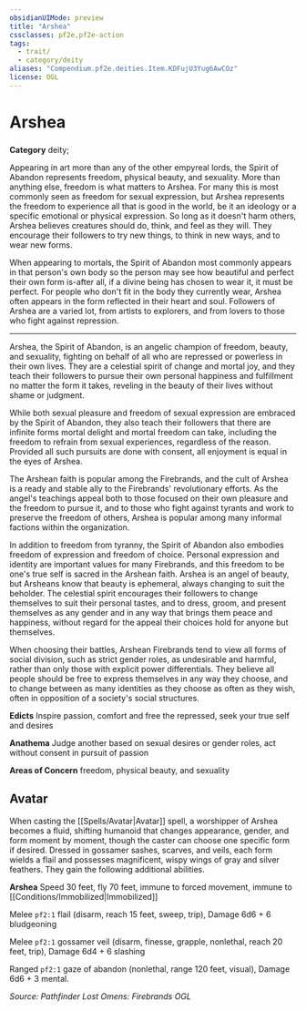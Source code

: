 ```yaml
---
obsidianUIMode: preview
title: "Arshea"
cssclasses: pf2e,pf2e-action
tags:
  - trait/
  - category/deity
aliases: "Compendium.pf2e.deities.Item.KDFujU3Yug6AwCOz"
license: OGL
---
```

# Arshea

### 

**Category** deity; 




Appearing in art more than any of the other empyreal lords, the Spirit of Abandon represents freedom, physical beauty, and sexuality. More than anything else, freedom is what matters to Arshea. For many this is most commonly seen as freedom for sexual expression, but Arshea represents the freedom to experience all that is good in the world, be it an ideology or a specific emotional or physical expression. So long as it doesn't harm others, Arshea believes creatures should do, think, and feel as they will. They encourage their followers to try new things, to think in new ways, and to wear new forms.

When appearing to mortals, the Spirit of Abandon most commonly appears in that person's own body so the person may see how beautiful and perfect their own form is-after all, if a divine being has chosen to wear it, it must be perfect. For people who don't fit in the body they currently wear, Arshea often appears in the form reflected in their heart and soul. Followers of Arshea are a varied lot, from artists to explorers, and from lovers to those who fight against repression.

* * *

Arshea, the Spirit of Abandon, is an angelic champion of freedom, beauty, and sexuality, fighting on behalf of all who are repressed or powerless in their own lives. They are a celestial spirit of change and mortal joy, and they teach their followers to pursue their own personal happiness and fulfillment no matter the form it takes, reveling in the beauty of their lives without shame or judgment.

While both sexual pleasure and freedom of sexual expression are embraced by the Spirit of Abandon, they also teach their followers that there are infinite forms mortal delight and mortal freedom can take, including the freedom to refrain from sexual experiences, regardless of the reason. Provided all such pursuits are done with consent, all enjoyment is equal in the eyes of Arshea.

The Arshean faith is popular among the Firebrands, and the cult of Arshea is a ready and stable ally to the Firebrands' revolutionary efforts. As the angel's teachings appeal both to those focused on their own pleasure and the freedom to pursue it, and to those who fight against tyrants and work to preserve the freedom of others, Arshea is popular among many informal factions within the organization.

In addition to freedom from tyranny, the Spirit of Abandon also embodies freedom of expression and freedom of choice. Personal expression and identity are important values for many Firebrands, and this freedom to be one's true self is sacred in the Arshean faith. Arshea is an angel of beauty, but Arsheans know that beauty is ephemeral, always changing to suit the beholder. The celestial spirit encourages their followers to change themselves to suit their personal tastes, and to dress, groom, and present themselves as any gender and in any way that brings them peace and happiness, without regard for the appeal their choices hold for anyone but themselves.

When choosing their battles, Arshean Firebrands tend to view all forms of social division, such as strict gender roles, as undesirable and harmful, rather than only those with explicit power differentials. They believe all people should be free to express themselves in any way they choose, and to change between as many identities as they choose as often as they wish, often in opposition of a society's social structures.

**Edicts** Inspire passion, comfort and free the repressed, seek your true self and desires

**Anathema** Judge another based on sexual desires or gender roles, act without consent in pursuit of passion

**Areas of Concern** freedom, physical beauty, and sexuality

## Avatar

When casting the [[Spells/Avatar|Avatar]] spell, a worshipper of Arshea becomes a fluid, shifting humanoid that changes appearance, gender, and form moment by moment, though the caster can choose one specific form if desired. Dressed in gossamer sashes, scarves, and veils, each form wields a flail and possesses magnificent, wispy wings of gray and silver feathers. They gain the following additional abilities.

**Arshea** Speed 30 feet, fly 70 feet, immune to forced movement, immune to [[Conditions/Immobilized|Immobilized]]

Melee `pf2:1` flail (disarm, reach 15 feet, sweep, trip), Damage 6d6 + 6 bludgeoning

Melee `pf2:1` gossamer veil (disarm, finesse, grapple, nonlethal, reach 20 feet, trip), Damage 6d4 + 6 slashing

Ranged `pf2:1` gaze of abandon (nonlethal, range 120 feet, visual), Damage 6d6 + 3 mental.

*Source: Pathfinder Lost Omens: Firebrands*
*OGL*